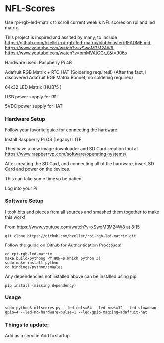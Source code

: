 # NFL-Scores
Use rpi-rgb-led-matrix to scroll current week's NFL scores on rpi and led matrix.

This project is inspired and assited by many, to include https://github.com/hzeller/rpi-rgb-led-matrix/blob/master/README.md, https://www.youtube.com/watch?v=xSwoM3M24W8, https://www.youtube.com/watch?v=omMVAtGGr_0&t=906s

Hardware used:
Raspberry Pi 4B

Adafruit RGB Matrix + RTC HAT (Soldering required!) (After the fact, I discovered Adafruit RGB Matrix Bonnet, no soldering required)

64x32 LED Matrix (HUB75 )

USB power supply for RPI

5VDC  power supply for HAT

### Hardware Setup
Follow your favorite guide for connecting the hardware.

Install Raspberry Pi OS (Legacy) LITE

They have a new image downloader and SD Card creation tool at https://www.raspberrypi.com/software/operating-systems/

After creating the SD Card, and connecting all of the hardware, insert SD Card and power on the devices.

This can take some time so be patient

Log into your Pi

###  Software Setup

I took bits and pieces from all sources and smashed them together to make this work!

From https://www.youtube.com/watch?v=xSwoM3M24W8 at 8:15
```
git clone https://github.com/hzeller/rpi-rgb-led-matrix.git
```

Follow the guide on Github for Authentication Processes!

```
cd rpi-rgb-led-matrix
make build-pythong PYTHON=$(Which python 3)
sudo make install-python
cd bindings/python/smaples
```
Any dependencies not installed above can be installed using pip
```
pip install (missing dependency)
```

### Usage
```
sudo python3 nflscores.py --led-cols=64 --led-rows=32 --led-slowdown-gpio=4 --led-no-hardware-pulse=1 --led-gpio-mapping=adafruit-hat
```




### Things to update:
Add as a service
Add to startup
